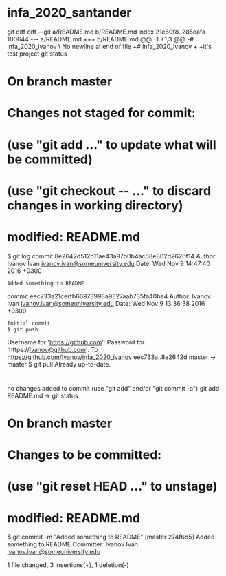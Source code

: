 # infa_2020_santander
git diff
diff --git a/README.md b/README.md
index 21e60f8..285eafa 100644
--- a/README.md
+++ b/README.md
@@ -1 +1,3 @@
-# infa_2020_ivanov
\ No newline at end of file
+# infa_2020_ivanov
+
+it\'s test project
git status
# On branch master
# Changes not staged for commit:
#   (use "git add <file>..." to update what will be committed)
#   (use "git checkout -- <file>..." to discard changes in working directory)
#
#    modified:   README.md
  $ git log
commit 8e2642d512b11ae43a97b0b4ac68e802d2626f14
Author: Ivanov Ivan <ivanov.ivan@someuniversity.edu>
Date:   Wed Nov 9 14:47:40 2016 +0300

    Added something to README

commit eec733a21cerfb66973998a9327aab735fa40ba4
Author: Ivanov Ivan <ivanov.ivan@someuniversity.edu>
Date:   Wed Nov 9 13:36:38 2016 +0300

    Initial commit
    $ git push
Username for 'https://github.com': <username>
Password for 'https://ivanov@github.com': <password>
To https://github.com/Ivanov/infa_2020_ivanov
   eec733a..8e2642d  master -> master
  $ git pull
Already up-to-date.
#
no changes added to commit (use "git add" and/or "git commit -a")
  git add README.md
-> git status
# On branch master
# Changes to be committed:
#   (use "git reset HEAD <file>..." to unstage)
#
#    modified:   README.md
  $ git commit -m "Added something to README"
[master 274f6d5] Added something to README
 Committer: Ivanov Ivan <ivanov.ivan@someuniversity.edu>

 1 file changed, 3 insertions(+), 1 deletion(-)
